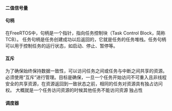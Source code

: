 #### 二值信号量
#### 句柄
在FreeRTOS中，句柄是一个指针，指向任务控制块（Task Control Block，简称TCB）。
任务句柄是任务创建成功以后返回的，它就是任务的任务堆栈。任务句柄可以用于控制任务的运行状态，如启动、停止、暂停等。
#### 互斥
为了确保始终保持数据一致性，可以访问任务之间或任务与中断之间共享的资源。
必须使用“互斥”进行管理。目标是确保，一旦一个任务开始访问不可重入且非线程安全的共享资源，在资源返回到一致状态之前，相同的任务对资源具有独占访问权。
大概就是一个任务访问资源的时候其他任务不能访问资源 独占性
#### 调度器


